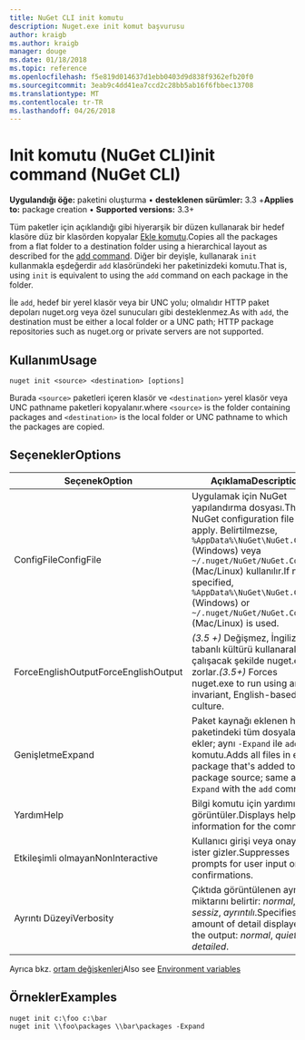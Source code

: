 ```yaml
---
title: NuGet CLI init komutu
description: Nuget.exe init komut başvurusu
author: kraigb
ms.author: kraigb
manager: douge
ms.date: 01/18/2018
ms.topic: reference
ms.openlocfilehash: f5e819d014637d1ebb0403d9d838f9362efb20f0
ms.sourcegitcommit: 3eab9c4dd41ea7ccd2c28bb5ab16f6fbbec13708
ms.translationtype: MT
ms.contentlocale: tr-TR
ms.lasthandoff: 04/26/2018
---
```

# <a name="init-command-nuget-cli"></a><span data-ttu-id="5232e-103">Init komutu (NuGet CLI)</span><span class="sxs-lookup"><span data-stu-id="5232e-103">init command (NuGet CLI)</span></span>

<span data-ttu-id="5232e-104">**Uygulandığı öğe:** paketini oluşturma &bullet; **desteklenen sürümler:** 3.3 +</span><span class="sxs-lookup"><span data-stu-id="5232e-104">**Applies to:** package creation &bullet; **Supported versions:** 3.3+</span></span>

<span data-ttu-id="5232e-105">Tüm paketler için açıklandığı gibi hiyerarşik bir düzen kullanarak bir hedef klasöre düz bir klasörden kopyalar [Ekle komutu](cli-ref-add.md).</span><span class="sxs-lookup"><span data-stu-id="5232e-105">Copies all the packages from a flat folder to a destination folder using a hierarchical layout as described for the [add command](cli-ref-add.md).</span></span> <span data-ttu-id="5232e-106">Diğer bir deyişle, kullanarak `init` kullanmakla eşdeğerdir `add` klasöründeki her paketinizdeki komutu.</span><span class="sxs-lookup"><span data-stu-id="5232e-106">That is, using `init` is equivalent to using the `add` command on each package in the folder.</span></span>

<span data-ttu-id="5232e-107">İle `add`, hedef bir yerel klasör veya bir UNC yolu; olmalıdır HTTP paket depoları nuget.org veya özel sunucuları gibi desteklenmez.</span><span class="sxs-lookup"><span data-stu-id="5232e-107">As with `add`, the destination must be either a local folder or a UNC path; HTTP package repositories such as nuget.org or private servers are not supported.</span></span>

## <a name="usage"></a><span data-ttu-id="5232e-108">Kullanım</span><span class="sxs-lookup"><span data-stu-id="5232e-108">Usage</span></span>

```cli
nuget init <source> <destination> [options]
```

<span data-ttu-id="5232e-109">Burada `<source>` paketleri içeren klasör ve `<destination>` yerel klasör veya UNC pathname paketleri kopyalanır.</span><span class="sxs-lookup"><span data-stu-id="5232e-109">where `<source>` is the folder containing packages and `<destination>` is the local folder or UNC pathname to which the packages are copied.</span></span>

## <a name="options"></a><span data-ttu-id="5232e-110">Seçenekler</span><span class="sxs-lookup"><span data-stu-id="5232e-110">Options</span></span>

| <span data-ttu-id="5232e-111">Seçenek</span><span class="sxs-lookup"><span data-stu-id="5232e-111">Option</span></span> | <span data-ttu-id="5232e-112">Açıklama</span><span class="sxs-lookup"><span data-stu-id="5232e-112">Description</span></span> |
| --- | --- |
| <span data-ttu-id="5232e-113">ConfigFile</span><span class="sxs-lookup"><span data-stu-id="5232e-113">ConfigFile</span></span> | <span data-ttu-id="5232e-114">Uygulamak için NuGet yapılandırma dosyası.</span><span class="sxs-lookup"><span data-stu-id="5232e-114">The NuGet configuration file to apply.</span></span> <span data-ttu-id="5232e-115">Belirtilmezse, `%AppData%\NuGet\NuGet.Config` (Windows) veya `~/.nuget/NuGet/NuGet.Config` (Mac/Linux) kullanılır.</span><span class="sxs-lookup"><span data-stu-id="5232e-115">If not specified, `%AppData%\NuGet\NuGet.Config` (Windows) or `~/.nuget/NuGet/NuGet.Config` (Mac/Linux) is used.</span></span>|
| <span data-ttu-id="5232e-116">ForceEnglishOutput</span><span class="sxs-lookup"><span data-stu-id="5232e-116">ForceEnglishOutput</span></span> | <span data-ttu-id="5232e-117">*(3.5 +)*  Değişmez, İngilizce tabanlı kültürü kullanarak çalışacak şekilde nuget.exe zorlar.</span><span class="sxs-lookup"><span data-stu-id="5232e-117">*(3.5+)* Forces nuget.exe to run using an invariant, English-based culture.</span></span> |
| <span data-ttu-id="5232e-118">Genişletme</span><span class="sxs-lookup"><span data-stu-id="5232e-118">Expand</span></span> | <span data-ttu-id="5232e-119">Paket kaynağı eklenen her paketindeki tüm dosyaları ekler; aynı `-Expand` ile `add` komutu.</span><span class="sxs-lookup"><span data-stu-id="5232e-119">Adds all files in each package that's added to the package source; same as `-Expand` with the `add` command.</span></span> |
| <span data-ttu-id="5232e-120">Yardım</span><span class="sxs-lookup"><span data-stu-id="5232e-120">Help</span></span> | <span data-ttu-id="5232e-121">Bilgi komutu için yardımı görüntüler.</span><span class="sxs-lookup"><span data-stu-id="5232e-121">Displays help information for the command.</span></span> |
| <span data-ttu-id="5232e-122">Etkileşimli olmayan</span><span class="sxs-lookup"><span data-stu-id="5232e-122">NonInteractive</span></span> | <span data-ttu-id="5232e-123">Kullanıcı girişi veya onayı için ister gizler.</span><span class="sxs-lookup"><span data-stu-id="5232e-123">Suppresses prompts for user input or confirmations.</span></span> |
| <span data-ttu-id="5232e-124">Ayrıntı Düzeyi</span><span class="sxs-lookup"><span data-stu-id="5232e-124">Verbosity</span></span> | <span data-ttu-id="5232e-125">Çıktıda görüntülenen ayrıntı miktarını belirtir: *normal*, *sessiz*, *ayrıntılı*.</span><span class="sxs-lookup"><span data-stu-id="5232e-125">Specifies the amount of detail displayed in the output: *normal*, *quiet*, *detailed*.</span></span> |

<span data-ttu-id="5232e-126">Ayrıca bkz. [ortam değişkenleri](cli-ref-environment-variables.md)</span><span class="sxs-lookup"><span data-stu-id="5232e-126">Also see [Environment variables](cli-ref-environment-variables.md)</span></span>

## <a name="examples"></a><span data-ttu-id="5232e-127">Örnekler</span><span class="sxs-lookup"><span data-stu-id="5232e-127">Examples</span></span>

```cli
nuget init c:\foo c:\bar
nuget init \\foo\packages \\bar\packages -Expand
```
